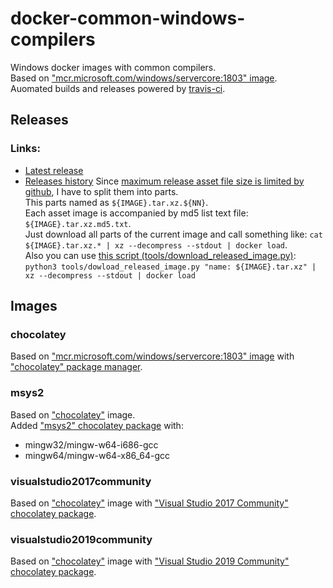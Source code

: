 # docker-common-windows-compilers
Windows docker images with common compilers.<br/>
Based on ["mcr.microsoft.com/windows/servercore:1803" image](https://hub.docker.com/_/microsoft-windows-servercore).<br/>
Auomated builds and releases powered by [travis-ci](https://travis-ci.org/p5-vbnekit/docker-common-windows-compilers).
## Releases
### Links:
- [Latest release](../../releases/latest)
- [Releases history](../../releases)
Since [maximum release asset file size is limited by github](https://help.github.com/en/articles/about-releases#limitations-on-binary-files), I have to split them into parts.<br/>
This parts named as `${IMAGE}.tar.xz.${NN}`.<br/>
Each asset image is accompanied by md5 list text file: `${IMAGE}.tar.xz.md5.txt`.<br/>
Just download all parts of the current image and call something like: `cat ${IMAGE}.tar.xz.* | xz --decompress --stdout | docker load`.<br/>
Also you can use [this script (tools/download_released_image.py)](tools/download_released_image.py): `python3 tools/dowload_released_image.py "name: ${IMAGE}.tar.xz" | xz --decompress --stdout | docker load`
## Images
### chocolatey
Based on ["mcr.microsoft.com/windows/servercore:1803" image](https://hub.docker.com/_/microsoft-windows-servercore) with ["chocolatey" package manager](https://chocolatey.org).
### msys2
Based on ["chocolatey"](#chocolatey) image.<br/>
Added ["msys2" chocolatey package](https://chocolatey.org/packages/msys2) with:
- mingw32/mingw-w64-i686-gcc
- mingw64/mingw-w64-x86_64-gcc
### visualstudio2017community
Based on ["chocolatey"](#chocolatey) image with ["Visual Studio 2017 Community" chocolatey package](https://chocolatey.org/packages/VisualStudio2017Community).
### visualstudio2019community
Based on ["chocolatey"](#chocolatey) image with ["Visual Studio 2019 Community" chocolatey package](https://chocolatey.org/packages/VisualStudio2019Community).
